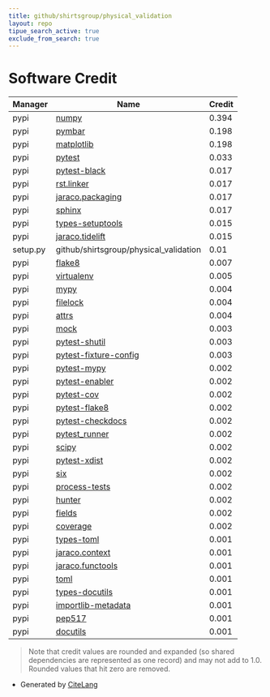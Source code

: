 ```yaml
---
title: github/shirtsgroup/physical_validation
layout: repo
tipue_search_active: true
exclude_from_search: true
---
```

# Software Credit

|Manager|Name|Credit|
|-------|----|------|
|pypi|[numpy](https://www.numpy.org)|0.394|
|pypi|[pymbar](http://github.com/choderalab/pymbar)|0.198|
|pypi|[matplotlib](https://matplotlib.org)|0.198|
|pypi|[pytest](https://docs.pytest.org/en/latest/)|0.033|
|pypi|[pytest-black](https://github.com/shopkeep/pytest-black)|0.017|
|pypi|[rst.linker](https://pypi.org/project/rst.linker)|0.017|
|pypi|[jaraco.packaging](https://pypi.org/project/jaraco.packaging)|0.017|
|pypi|[sphinx](https://pypi.org/project/sphinx)|0.017|
|pypi|[types-setuptools](https://github.com/python/typeshed)|0.015|
|pypi|[jaraco.tidelift](https://pypi.org/project/jaraco.tidelift)|0.015|
|setup.py|github/shirtsgroup/physical_validation|0.01|
|pypi|[flake8](https://pypi.org/project/flake8)|0.007|
|pypi|[virtualenv](https://pypi.org/project/virtualenv)|0.005|
|pypi|[mypy](https://pypi.org/project/mypy)|0.004|
|pypi|[filelock](https://pypi.org/project/filelock)|0.004|
|pypi|[attrs](https://pypi.org/project/attrs)|0.004|
|pypi|[mock](https://pypi.org/project/mock)|0.003|
|pypi|[pytest-shutil](https://pypi.org/project/pytest-shutil)|0.003|
|pypi|[pytest-fixture-config](https://pypi.org/project/pytest-fixture-config)|0.003|
|pypi|[pytest-mypy](https://github.com/dbader/pytest-mypy)|0.002|
|pypi|[pytest-enabler](https://github.com/jaraco/pytest-enabler)|0.002|
|pypi|[pytest-cov](https://github.com/pytest-dev/pytest-cov)|0.002|
|pypi|[pytest-flake8](https://github.com/tholo/pytest-flake8)|0.002|
|pypi|[pytest-checkdocs](https://github.com/jaraco/pytest-checkdocs)|0.002|
|pypi|[pytest_runner](https://github.com/pytest-dev/pytest-runner/)|0.002|
|pypi|[scipy](https://www.scipy.org)|0.002|
|pypi|[pytest-xdist](https://pypi.org/project/pytest-xdist)|0.002|
|pypi|[six](https://pypi.org/project/six)|0.002|
|pypi|[process-tests](https://pypi.org/project/process-tests)|0.002|
|pypi|[hunter](https://pypi.org/project/hunter)|0.002|
|pypi|[fields](https://pypi.org/project/fields)|0.002|
|pypi|[coverage](https://pypi.org/project/coverage)|0.002|
|pypi|[types-toml](https://pypi.org/project/types-toml)|0.001|
|pypi|[jaraco.context](https://pypi.org/project/jaraco.context)|0.001|
|pypi|[jaraco.functools](https://pypi.org/project/jaraco.functools)|0.001|
|pypi|[toml](https://pypi.org/project/toml)|0.001|
|pypi|[types-docutils](https://pypi.org/project/types-docutils)|0.001|
|pypi|[importlib-metadata](https://pypi.org/project/importlib-metadata)|0.001|
|pypi|[pep517](https://pypi.org/project/pep517)|0.001|
|pypi|[docutils](https://pypi.org/project/docutils)|0.001|


> Note that credit values are rounded and expanded (so shared dependencies are represented as one record) and may not add to 1.0. Rounded values that hit zero are removed.


- Generated by [CiteLang](https://github.com/vsoch/citelang)
